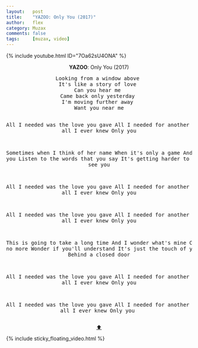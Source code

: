 ```yaml
---
layout:   post
title:    "YAZOO: Only You (2017)"
author:   flex
category: Muzax
comments: false
tags:     [muzax, video]
---
```


{% include youtube.html ID="7Oa62sU4ONA" %}

<!-- break -->

<a id="top"></a>
<div id="lyrics"><div class="lyricsheader"><p><center><b>YAZOO</b>: Only You (2017)</center></p></div>

<center><pre>
Looking from a window above 
It's like a story of love 
Can you hear me 
Came back only yesterday 
I'm moving further away 
Want you near me

All I needed was the love you gave 
All I needed for another day 
And all I ever knew 
Only you

Sometimes when I think of her name 
When it's only a game 
And I need you 
Listen to the words that you say 
It's getting harder to stay 
When I see you

All I needed was the love you gave 
All I needed for another day 
And all I ever knew 
Only you

All I needed was the love you gave 
All I needed for another day 
And all I ever knew 
Only you

This is going to take a long time 
And I wonder what's mine 
Can't take no more 
Wonder if you'll understand 
It's just the touch of your hand 
Behind a closed door

All I needed was the love you gave 
All I needed for another day 
And all I ever knew 
Only you

All I needed was the love you gave 
All I needed for another day 
And all I ever knew 
Only you
</pre>
<a href="#top">⬆</a></center></div>

<div class="sticky_floating_video"></div>
{% include sticky_floating_video.html %}